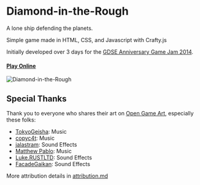 Diamond-in-the-Rough
====================

A lone ship defending the planets.

Simple game made in HTML, CSS, and Javascript with Crafty.js

Initially developed over 3 days for the [GDSE Anniversary Game Jam 2014](http://meta.gamedev.stackexchange.com/questions/1794/anniversary-game-jam-2014).

#### [Play Online](https://costava.github.io/Diamond-in-the-Rough/)

![Diamond-in-the-Rough](http://i.stack.imgur.com/3z6Dp.png)

Special Thanks
--------------

Thank you to everyone who shares their art on [Open Game Art](http://opengameart.org/),  especially these folks:

* [TokyoGeisha](http://opengameart.org/users/tokyogeisha): Music
* [copyc4t](http://opengameart.org/users/copyc4t): Music
* [jalastram](http://opengameart.org/users/jalastram): Sound Effects
* [Matthew Pablo](http://www.matthewpablo.com): Music
* [Luke.RUSTLTD](http://opengameart.org/users/lukerustltd): Sound Effects
* [FacadeGaikan](http://opengameart.org/users/facadegaikan): Sound Effects

More attribution details in [attribution.md](https://github.com/Costava/Diamond-in-the-Rough/blob/master/attribution.md)
